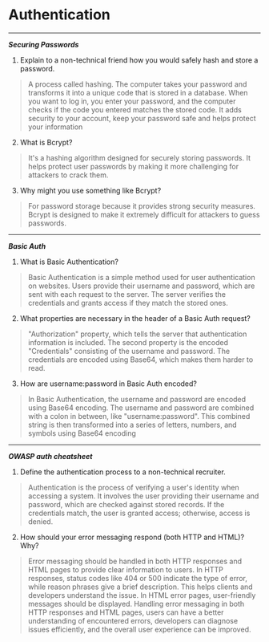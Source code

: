 # Authentication

----

**_Securing Passwords_**

1. Explain to a non-technical friend how you would safely hash and store a password.

> A process called hashing. The computer takes your password and transforms it into a unique code that is stored in a database. When you want to log in, you enter your password, and the computer checks if the code you entered matches the stored code. It adds security to your account,  keep your password safe and helps protect your information

2. What is Bcrypt?

> It's a hashing algorithm designed for securely storing passwords. It helps protect user passwords by making it more challenging for attackers to crack them.

3. Why might you use something like Bcrypt?

>  For password storage because it provides strong security measures. Bcrypt is designed to make it extremely difficult for attackers to guess passwords.

----

**_Basic Auth_**


1. What is Basic Authentication?

> Basic Authentication is a simple method used for user authentication on websites. Users provide their username and password, which are sent with each request to the server. The server verifies the credentials and grants access if they match the stored ones. 

2. What properties are necessary in the header of a Basic Auth request?

> "Authorization" property, which tells the server that authentication information is included. The second property is the encoded "Credentials" consisting of the username and password. The credentials are encoded using Base64, which makes them harder to read. 

3. How are username:password in Basic Auth encoded?

> In Basic Authentication, the username and password are encoded using Base64 encoding. The username and password are combined with a colon in between, like "username:password". This combined string is then transformed into a series of letters, numbers, and symbols using Base64 encoding
----

**_OWASP auth cheatsheet_**

1. Define the authentication process to a non-technical recruiter.

>  Authentication is the process of verifying a user's identity when accessing a system. It involves the user providing their username and password, which are checked against stored records. If the credentials match, the user is granted access; otherwise, access is denied. 

2. How should your error messaging respond (both HTTP and HTML)? Why?

> Error messaging should be handled  in both HTTP responses and HTML pages to provide clear information to users. In HTTP responses, status codes like 404 or 500 indicate the type of error, while reason phrases give a brief description. This helps clients and developers understand the issue. In HTML error pages, user-friendly messages should be displayed. Handling error messaging in both HTTP responses and HTML pages, users can have a better understanding of encountered errors, developers can diagnose issues efficiently, and the overall user experience can be improved.


